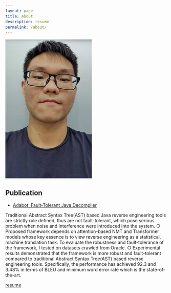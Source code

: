 ```yaml
---
layout: page
title: About
description: resume
permalink: /about/
---
```


<img itemprop="image" class="rounded-circle" src="https://raw.githubusercontent.com/unclebob7/geekit/gh-pages/assets/img/selfie.jpg" alt="Your Name">

## Publication

- [Adabot: Fault-Tolerant Java Decompiler](https://arxiv.org/pdf/1908.06748.pdf)

Traditional Abstract Syntax Tree(AST) based Java reverse engineering tools are strictly rule defined, thus are not fault-tolerant, which pose serious problem when noise and interference were introduced into the system. ○ Proposed framework depends on attention-based NMT and Transformer models whose key essence is to view reverse engineering as a
statistical, machine translation task. To evaluate the robustness and fault-tolerance of the framework, I tested on datasets crawled from Oracle. ○ Experimental results demonstrated that the framework is more robust and fault-tolerant compared to traditional Abstract Syntax Tree(AST) based reverse engineering tools. Specifically, the performance has achieved 92.3 and 3.48% in terms of BLEU and minimum word error rate which is the state-of-the-art.


	
<a href="/resume.pdf" target="_blank">resume</a>
